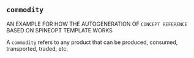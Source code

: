 ## `commodity`

AN EXAMPLE FOR HOW THE AUTOGENERATION OF `CONCEPT REFERENCE` BASED ON SPINEOPT TEMPLATE WORKS

A `commodity` refers to any product that can be produced, consumed, transported, traded, etc.